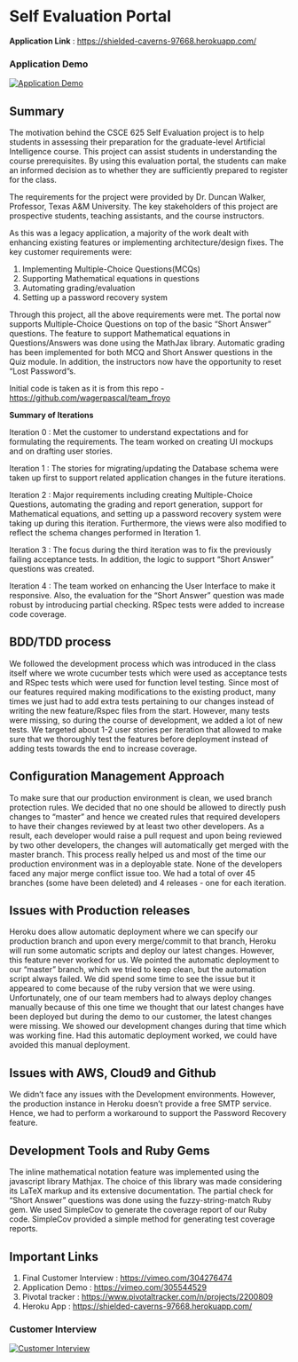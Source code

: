 # Self Evaluation Portal
**Application Link** : https://shielded-caverns-97668.herokuapp.com/

### Application Demo
[![Application Demo](https://raw.githubusercontent.com/aditya30394/Self-Evaluation-Portal-CSCE625/master/homepage.JPG)](https://vimeo.com/305544529)

## Summary
The motivation behind the CSCE 625 Self Evaluation project is to help students in assessing their
preparation for the graduate-level Artificial Intelligence course. This project can assist students in
understanding the course prerequisites. By using this evaluation portal, the students can make an
informed decision as to whether they are sufficiently prepared to register for the class.

The requirements for the project were provided by Dr. Duncan Walker, Professor, Texas A&M
University. The key stakeholders of this project are prospective students, teaching assistants, and
the course instructors.

As this was a legacy application, a majority of the work dealt with enhancing existing features or
implementing architecture/design fixes. The key customer requirements were:
1. Implementing Multiple-Choice Questions(MCQs)
2. Supporting Mathematical equations in questions
3. Automating grading/evaluation
4. Setting up a password recovery system

Through this project, all the above requirements were met. The portal now supports
Multiple-Choice Questions on top of the basic “Short Answer” questions. The feature to support
Mathematical equations in Questions/Answers was done using the MathJax library. Automatic
grading has been implemented for both MCQ and Short Answer questions in the Quiz module. In
addition, the instructors now have the opportunity to reset “Lost Password”s.

Initial code is taken as it is from this repo - https://github.com/wagerpascal/team_froyo 

**Summary of Iterations**

Iteration 0 : Met the customer to understand expectations and for formulating the requirements.
The team worked on creating UI mockups and on drafting user stories.

Iteration 1 : The stories for migrating/updating the Database schema were taken up first to support
related application changes in the future iterations.

Iteration 2 : Major requirements including creating Multiple-Choice Questions, automating the
grading and report generation, support for Mathematical equations, and setting up a password
recovery system were taking up during this iteration. Furthermore, the views were also modified to
reflect the schema changes performed in Iteration 1.

Iteration 3 : The focus during the third iteration was to fix the previously failing acceptance tests. In
addition, the logic to support “Short Answer” questions was created.

Iteration 4 : The team worked on enhancing the User Interface to make it responsive. Also, the
evaluation for the “Short Answer” question was made robust by introducing partial checking.
RSpec tests were added to increase code coverage.

## BDD/TDD process
We followed the development process which was introduced in the class itself where we wrote
cucumber tests which were used as acceptance tests and RSpec tests which were used for function
level testing. Since most of our features required making modifications to the existing product,
many times we just had to add extra tests pertaining to our changes instead of writing the new
feature/Rspec files from the start. However, many tests were missing, so during the course of
development, we added a lot of new tests. We targeted about 1-2 user stories per iteration that
allowed to make sure that we thoroughly test the features before deployment instead of adding tests
towards the end to increase coverage.

## Configuration Management Approach
To make sure that our production environment is clean, we used branch protection rules. We
decided that no one should be allowed to directly push changes to “master” and hence we created
rules that required developers to have their changes reviewed by at least two other developers. As a
result, each developer would raise a pull request and upon being reviewed by two other developers,
the changes will automatically get merged with the master branch. This process really helped us and
most of the time our production environment was in a deployable state. None of the developers
faced any major merge conflict issue too. We had a total of over 45 branches (some have been
deleted) and 4 releases - one for each iteration.

## Issues with Production releases
Heroku does allow automatic deployment where we can specify our production branch and upon
every merge/commit to that branch, Heroku will run some automatic scripts and deploy our latest
changes. However, this feature never worked for us. We pointed the automatic deployment to our
“master” branch, which we tried to keep clean, but the automation script always failed. We did
spend some time to see the issue but it appeared to come because of the ruby version that we were
using. Unfortunately, one of our team members had to always deploy changes manually because of
this one time we thought that our latest changes have been deployed but during the demo to our
customer, the latest changes were missing. We showed our development changes during that time
which was working fine. Had this automatic deployment worked, we could have avoided this
manual deployment.

## Issues with AWS, Cloud9 and Github
We didn’t face any issues with the Development environments.
However, the production instance in Heroku doesn’t provide a free SMTP service. Hence, we had to
perform a workaround to support the Password Recovery feature.

## Development Tools and Ruby Gems
The inline mathematical notation feature was implemented using the javascript library Mathjax. The
choice of this library was made considering its LaTeX markup and its extensive documentation.
The partial check for “Short Answer” questions was done using the fuzzy-string-match Ruby gem.
We used SimpleCov to generate the coverage report of our Ruby code. SimpleCov provided a
simple method for generating test coverage reports.

## Important Links

1. Final Customer Interview : https://vimeo.com/304276474
2. Application Demo : https://vimeo.com/305544529
3. Pivotal tracker : https://www.pivotaltracker.com/n/projects/2200809
4. Heroku App : https://shielded-caverns-97668.herokuapp.com/

### Customer Interview
[![Customer Interview](https://raw.githubusercontent.com/aditya30394/Self-Evaluation-Portal-CSCE625/master/homepage.JPG)](https://vimeo.com/304276474)

